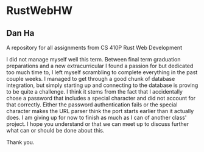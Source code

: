 # RustWebHW
## Dan Ha
A repository for all assignments from CS 410P Rust Web Development


I did not manage myself well this term.
Between final term graduation preparations and a new extracurricular I found a passion for but dedicated too much time to, I left myself scrambling to complete everything in the past couple weeks.
I managed to get through a good chunk of database integration, but simply starting up and connecting to the database is proving to be quite a challenge.
I think it stems from the fact that I accidentally chose a password that includes a special character and did not account for that correctly.
Either the password authentication fails or the special character makes the URL parser think the port starts earlier than it actually does.
I am giving up for now to finish as much as I can of another class' project.
I hope you understand or that we can meet up to discuss further what can or should be done about this.

Thank you.